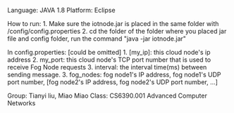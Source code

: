 Language: JAVA 1.8
Platform: Eclipse

How to run: 
	1. Make sure the iotnode.jar is placed in the same folder with /config/config.properties
	2. cd the folder of the folder where you placed jar file and config folder, run the command "java -jar iotnode.jar"

In config.properties:
	[could be omitted]
	1. [my_ip]: this cloud node's ip address
	2. my_port: this cloud node's TCP port number that is used to receive Fog Node requests
	3. interval: the interval time(ms) between sending message.
	3. fog_nodes: fog node1's IP address, fog node1's UDP port number, [fog node2's IP address, fog node2's UDP port number, ...] 
	
Group: Tianyi liu, Miao Miao
Class: CS6390.001 Advanced Computer Networks